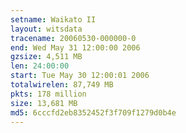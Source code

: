 ```yaml
---
setname: Waikato II
layout: witsdata
tracename: 20060530-000000-0
end: Wed May 31 12:00:00 2006
gzsize: 4,511 MB
len: 24:00:00
start: Tue May 30 12:00:01 2006
totalwirelen: 87,749 MB
pkts: 178 million
size: 13,681 MB
md5: 6cccfd2eb8352452f3f709f1279d0b4e
---
```


